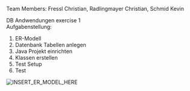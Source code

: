 Team Members: Fressl Christian, Radlingmayer Christian, Schmid Kevin<br />

DB Andwendungen exercise 1 <br />
Aufgabenstellung: <br />
1. ER-Modell <br />
2. Datenbank Tabellen anlegen <br />
3. Java Projekt einrichten <br />
4. Klassen erstellen <br />
5. Test Setup <br />
6. Test <br />

![INSERT_ER_MODEL_HERE](https://github.com/CodingGentleman/DB_Anw/blob/master/ue1/src/main/resources/ER_Modell.png) <br />


